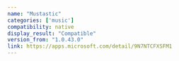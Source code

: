 ```yaml
---
name: "Mustastic"
categories: ['music']
compatibility: native
display_result: "Compatible"
version_from: "1.0.43.0"
link: https://apps.microsoft.com/detail/9N7NTCFXSFM1
---
```

